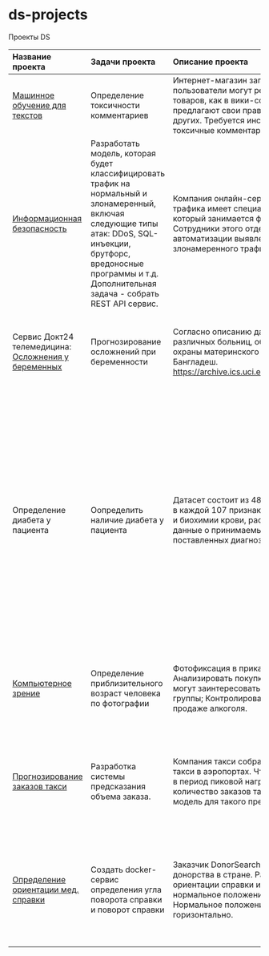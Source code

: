 # ds-projects
Проекты DS



|Название проекта             |Задачи проекта                              |Описание проекта    |Ключевые слова| Выводы, статус проекта|
|:----------------------------|:-------------------------------------------|:------------------------------------------------------|:-------------|:-----------------|
|[Машинное обучение для текстов](https://github.com/Nataly-nb/ds-projects/blob/main/%D0%9C%D0%B0%D1%88%D0%B8%D0%BD%D0%BD%D0%BE%D0%B5%20%D0%BE%D0%B1%D1%83%D1%87%D0%B5%D0%BD%D0%B8%D0%B5%20%D0%B4%D0%BB%D1%8F%20%D1%82%D0%B5%D0%BA%D1%81%D1%82%D0%BE%D0%B2/%D0%9C%D0%B0%D1%88%D0%B8%D0%BD%D0%BD%D0%BE%D0%B5%20%D0%BE%D0%B1%D1%83%D1%87%D0%B5%D0%BD%D0%B8%D0%B5%20%D0%B4%D0%BB%D1%8F%20%D1%82%D0%B5%D0%BA%D1%81%D1%82%D0%BE%D0%B2.ipynb)| Определение токсичности комментариев|Интернет-магазин запускает новый сервис. Теперь пользователи могут редактировать и дополнять описания товаров, как в вики-сообществах. То есть клиенты предлагают свои правки и комментируют изменения других. Требуется инструмент, который будет искать токсичные комментарии и отправлять их на модерацию.|Обработка естественного языка, NLP, nltk, tf-idf| Найдена модель со значением метрики качества F1 >= 0.75: Логистическая регрессия|
|[Информационная безопасность](https://github.com/Nataly-nb/ds-projects/tree/main/Info%20Security)|Разработать модель, которая будет классифицировать трафик на нормальный и злонамеренный, включая следующие типы атак: DDoS, SQL-инъекции, брутфорс, вредоносные программы и т.д. Дополнительная задача - собрать REST API сервис.|Компания онлайн-сервис с высоким уровнем входящего трафика имеет специализированный отдел безопасности, который занимается фильтрацией и анализом трафика. Сотрудники этого отдела обратились за помощью в автоматизации выявления аномального и злонамеренного трафика.|Pandas, Numpy, REST API|Найдена модель с максимальной метрикой Accuracy = 0.9966 - RandomForestClassifier|
|Сервис Докт24 телемедицина:  [Осложнения у беременных](https://github.com/Nataly-nb/ds-projects/blob/main/Colab/Test_task_preg_risk_ipynb.ipynb)|Прогнозирование осложнений при беременности | Согласно описанию датасета, данные были собраны из различных больниц, общественных клиник и служб охраны материнского здоровья в сельских районах Бангладеш. https://archive.ics.uci.edu/dataset/863/maternal+health+risk |pandas, numpy, matplotlib, seaborn, sklearn, catboost|Наилучшую точность показала модель CatBoostClassifier - 83%. Наибольшее влияние на риск оказывает уровень глюкозы, наименьшее - температура. |
|Определение диабета у пациента|Оопределить наличие диабета у пациента|Датасет состоит из 482 записей (параметров пациентов), в каждой 107 признаков, в числе которых данные из ОАК и биохимии крови, рассчитанные по формулам значения, данные о принимаемых/назначенных препаратах, поставленных диагнозах. |pandas, numpy, matplotlib, seaborn, phik, sklearn, catboost, lightgbm, xgboost|Обучены модели DecisionTreeClassifier, RandomForestClassifier, CatBoostClassifier, LGBMClassifier, XGBClassifier. Был создан пайплайн по скалированию, заполнению пропусков и кросс-валидации. Лучшую метрику F1 Macro на тестовой выборке показал CatBoost: 0.6923, RandomForest: 0.7429. 5 самых важных признаков для CatBoost: Глюкоза, Лимфоциты%, Гемоглобин, ЛПВП, АЛТ. Для RandomForest: Глюкоза, ИМТ, Лейкоциты, Мочевина, АЛТ.|
|[Компьютерное зрение](https://github.com/Nataly-nb/ds-projects/tree/main/%D0%9A%D0%BE%D0%BC%D0%BF%D1%8C%D1%8E%D1%82%D0%B5%D1%80%D0%BD%D0%BE%D0%B5%20%D0%B7%D1%80%D0%B5%D0%BD%D0%B8%D0%B5) |Определение приблизительного возраст человека по фотографии|Фотофиксация в прикассовой зоне поможет: Анализировать покупки и предлагать товары, которые могут заинтересовать покупателей этой возрастной группы; Контролировать добросовестность кассиров при продаже алкоголя.|CV,Машинное обучение, Keras|Получена модель с MAE = 7.11, что недостаточно точно для продажи алкоголя, но вполне достаточно для предложения товаров по возрастным группам.|
|[Прогнозирование заказов такси](https://github.com/Nataly-nb/ds-projects/blob/main/%D0%9F%D1%80%D0%BE%D0%B3%D0%BD%D0%BE%D0%B7%D0%B8%D1%80%D0%BE%D0%B2%D0%B0%D0%BD%D0%B8%D0%B5_%D0%B7%D0%B0%D0%BA%D0%B0%D0%B7%D0%BE%D0%B2_%D1%82%D0%B0%D0%BA%D1%81%D0%B8/15_%D0%9F%D1%80%D0%BE%D0%B3%D0%BD%D0%BE%D0%B7%D0%B8%D1%80%D0%BE%D0%B2%D0%B0%D0%BD%D0%B8%D0%B5_%D0%B7%D0%B0%D0%BA%D0%B0%D0%B7%D0%BE%D0%B2_%D1%82%D0%B0%D0%BA%D1%81%D0%B8.ipynb)|Разработка системы предсказания объема заказа.|Компания такси собрала исторические данные о заказах такси в аэропортах. Чтобы привлекать больше водителей в период пиковой нагрузки, нужно спрогнозировать количество заказов такси на следующий час. Строится модель для такого предсказания.|временные ряды, регрессия, предсказания|Получена RMSE на тестовой выборке у CatBoostRegressor 40.22, значит можно использовать эту модель для прогнозирования количества заказов такси на следующий час.|
|[Определение ориентации мед. справки](https://github.com/Nataly-nb/ds-projects/tree/main/donorSearch_detect_orientation/app)|Создать docker-сервис определения угла поворота справки и поворот справки|Заказчик DonorSearch - занимается развитием донорства в стране. Разработать модель определения ориентации справки и автоматического поворота ее в нормальное положение перед запуском сервиса OCR. Нормальное положение - текст на справке расположен горизонтально.|sklearn, catboost, PyTorch, FastAI, FastAPI, docker|Используя нейросетевую предобученную модель ResNet50 на 100 эпохах удалось добиться следующих метрик: accuracy=0.92, precision_score=0.93, recall_score=0.92, f1_score=0.92.|
